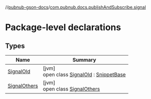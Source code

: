 //[pubnub-gson-docs](../../index.md)/[com.pubnub.docs.publishAndSubscribe.signal](index.md)

# Package-level declarations

## Types

| Name | Summary |
|---|---|
| [SignalOld](-signal-old/index.md) | [jvm]<br>open class [SignalOld](-signal-old/index.md) : [SnippetBase](../com.pubnub.docs/-snippet-base/index.md) |
| [SignalOthers](-signal-others/index.md) | [jvm]<br>open class [SignalOthers](-signal-others/index.md) |
